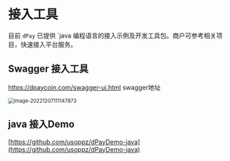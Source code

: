 # 接入工具

目前 `dPay` 已提供 `java 编程语言的接入示例及开发工具包。商户可参考相关项目，快速接入平台服务。

## Swagger  接入工具

https://dpaycoin.com/swagger-ui.html  swagger地址

<img src="/Users/alex/myDoc/dPay/docs/images/:Users:alex:Library:Application Support:typora-user-images:image-20221207111147873.png" alt="image-20221207111147873" style="zoom:80%;" />

## java 接入Demo

[https://github.com/usoppz/dPayDemo-java](https://github.com/usoppz/dPayDemo-java)



